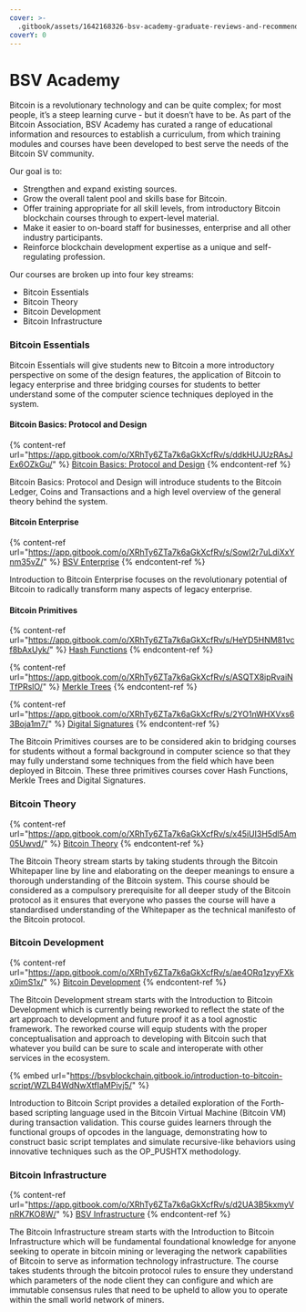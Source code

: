```yaml
---
cover: >-
  .gitbook/assets/1642168326-bsv-academy-graduate-reviews-and-recommendations-bitcoin-theory-course-bsv-academy-blog.jpeg
coverY: 0
---
```


# BSV Academy

Bitcoin is a revolutionary technology and can be quite complex; for most people, it’s a steep learning curve - but it doesn’t have to be. As part of the Bitcoin Association, BSV Academy has curated a range of educational information and resources to establish a curriculum, from which training modules and courses have been developed to best serve the needs of the Bitcoin SV community.

Our goal is to:

* &#x20;Strengthen and expand existing sources.
* Grow the overall talent pool and skills base for Bitcoin.
* Offer training appropriate for all skill levels, from introductory Bitcoin blockchain courses through to expert-level material.
* Make it easier to on-board staff for businesses, enterprise and all other industry participants.
* Reinforce blockchain development expertise as a unique and self-regulating profession.

Our courses are broken up into four key streams:

* Bitcoin Essentials
* Bitcoin Theory
* Bitcoin Development
* Bitcoin Infrastructure

### Bitcoin Essentials

Bitcoin Essentials will give students new to Bitcoin a more introductory perspective on some of the design features, the application of Bitcoin to legacy enterprise and three bridging courses for students to better understand some of the computer science techniques deployed in the system.

#### Bitcoin Basics: Protocol and Design

{% content-ref url="https://app.gitbook.com/o/XRhTy6ZTa7k6aGkXcfRv/s/ddkHUJUzRAsJEx6OZkGu/" %}
[Bitcoin Basics: Protocol and Design](https://app.gitbook.com/o/XRhTy6ZTa7k6aGkXcfRv/s/ddkHUJUzRAsJEx6OZkGu/)
{% endcontent-ref %}

Bitcoin Basics: Protocol and Design will introduce students to the Bitcoin Ledger, Coins and Transactions and a high level overview of the general theory behind the system.

#### Bitcoin Enterprise

{% content-ref url="https://app.gitbook.com/o/XRhTy6ZTa7k6aGkXcfRv/s/SowI2r7uLdiXxYnm35vZ/" %}
[BSV Enterprise](https://app.gitbook.com/o/XRhTy6ZTa7k6aGkXcfRv/s/SowI2r7uLdiXxYnm35vZ/)
{% endcontent-ref %}

Introduction to Bitcoin Enterprise focuses on the revolutionary potential of Bitcoin to radically transform many aspects of legacy enterprise.&#x20;

#### Bitcoin Primitives

{% content-ref url="https://app.gitbook.com/o/XRhTy6ZTa7k6aGkXcfRv/s/HeYD5HNM81vcf8bAxUyk/" %}
[Hash Functions](https://app.gitbook.com/o/XRhTy6ZTa7k6aGkXcfRv/s/HeYD5HNM81vcf8bAxUyk/)
{% endcontent-ref %}

{% content-ref url="https://app.gitbook.com/o/XRhTy6ZTa7k6aGkXcfRv/s/ASQTX8ipRvaiNTfPRslO/" %}
[Merkle Trees](https://app.gitbook.com/o/XRhTy6ZTa7k6aGkXcfRv/s/ASQTX8ipRvaiNTfPRslO/)
{% endcontent-ref %}

{% content-ref url="https://app.gitbook.com/o/XRhTy6ZTa7k6aGkXcfRv/s/2YO1nWHXVxs63Boja1m7/" %}
[Digital Signatures](https://app.gitbook.com/o/XRhTy6ZTa7k6aGkXcfRv/s/2YO1nWHXVxs63Boja1m7/)
{% endcontent-ref %}

The Bitcoin Primitives courses  are to be considered akin to bridging courses for students without a formal background in computer science so that they may fully understand some techniques from the field which have been deployed in Bitcoin. These three primitives courses cover Hash Functions, Merkle Trees and Digital Signatures.

### Bitcoin Theory

{% content-ref url="https://app.gitbook.com/o/XRhTy6ZTa7k6aGkXcfRv/s/x45iUI3H5dl5Am05Uwvd/" %}
[Bitcoin Theory](https://app.gitbook.com/o/XRhTy6ZTa7k6aGkXcfRv/s/x45iUI3H5dl5Am05Uwvd/)
{% endcontent-ref %}

The Bitcoin Theory stream starts by taking students through the Bitcoin Whitepaper line by line and elaborating on the deeper meanings to ensure a thorough understanding of the Bitcoin system. This course should be considered as a compulsory prerequisite for all deeper study of the Bitcoin protocol as it ensures that everyone who passes the course will have a standardised understanding of the Whitepaper as the technical manifesto of the Bitcoin protocol.

### Bitcoin Development

{% content-ref url="https://app.gitbook.com/o/XRhTy6ZTa7k6aGkXcfRv/s/ae4ORq1zyyFXkx0imS1x/" %}
[Bitcoin Development](https://app.gitbook.com/o/XRhTy6ZTa7k6aGkXcfRv/s/ae4ORq1zyyFXkx0imS1x/)
{% endcontent-ref %}

The Bitcoin Development stream starts with the Introduction to Bitcoin Development which is currently being reworked to reflect the state of the art approach to development and future proof it as a tool agnostic framework. The reworked course will equip students with the proper conceptualisation and approach to developing with Bitcoin such that whatever you build can be sure to scale and interoperate with other services in the ecosystem.

{% embed url="https://bsvblockchain.gitbook.io/introduction-to-bitcoin-script/WZLB4WdNwXtfIaMPivj5/" %}

Introduction to Bitcoin Script provides a detailed exploration of the Forth-based scripting language used in the Bitcoin Virtual Machine (Bitcoin VM) during transaction validation. This course guides learners through the functional groups of opcodes in the language, demonstrating how to construct basic script templates and simulate recursive-like behaviors using innovative techniques such as the OP\_PUSHTX methodology.

### Bitcoin Infrastructure

{% content-ref url="https://app.gitbook.com/o/XRhTy6ZTa7k6aGkXcfRv/s/d2UA3B5kxmyVnRK7KO8W/" %}
[BSV Infrastructure](https://app.gitbook.com/o/XRhTy6ZTa7k6aGkXcfRv/s/d2UA3B5kxmyVnRK7KO8W/)
{% endcontent-ref %}

The Bitcoin Infrastructure stream starts with the Introduction to Bitcoin Infrastructure which will be fundamental foundational knowledge for anyone seeking to operate in bitcoin mining or leveraging the network capabilities of Bitcoin to serve as information technology infrastructure. The course takes students through the bitcoin protocol rules to ensure they understand which parameters of the node client they can configure and which are immutable consensus rules that need to be upheld to allow you to operate within the small world network of miners.&#x20;



